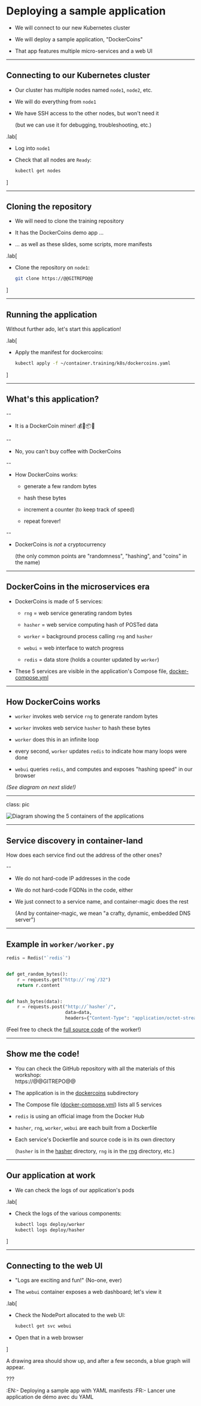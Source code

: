 # Deploying a sample application

- We will connect to our new Kubernetes cluster

- We will deploy a sample application, "DockerCoins"

- That app features multiple micro-services and a web UI

---

## Connecting to our Kubernetes cluster

- Our cluster has multiple nodes named `node1`, `node2`, etc.

- We will do everything from `node1`

- We have SSH access to the other nodes, but won't need it

  (but we can use it for debugging, troubleshooting, etc.)

.lab[

- Log into `node1`

- Check that all nodes are `Ready`:
  ```bash
  kubectl get nodes
  ```

]

---

## Cloning the repository

- We will need to clone the training repository

- It has the DockerCoins demo app ...

- ... as well as these slides, some scripts, more manifests

.lab[

- Clone the repository on `node1`:
  ```bash
  git clone https://@@GITREPO@@
  ```

]

---

## Running the application

Without further ado, let's start this application!

.lab[

- Apply the manifest for dockercoins:
  ```bash
  kubectl apply -f ~/container.training/k8s/dockercoins.yaml
  ```

]

---

## What's this application?

--

- It is a DockerCoin miner! 💰🐳📦🚢

--

- No, you can't buy coffee with DockerCoins

--

- How DockerCoins works:

  - generate a few random bytes

  - hash these bytes

  - increment a counter (to keep track of speed)

  - repeat forever!

--

- DockerCoins is *not* a cryptocurrency

  (the only common points are "randomness", "hashing", and "coins" in the name)

---

## DockerCoins in the microservices era

- DockerCoins is made of 5 services:

  - `rng` = web service generating random bytes

  - `hasher` = web service computing hash of POSTed data

  - `worker` = background process calling `rng` and `hasher`

  - `webui` = web interface to watch progress

  - `redis` = data store (holds a counter updated by `worker`)

- These 5 services are visible in the application's Compose file,
  [docker-compose.yml](
  https://@@GITREPO@@/blob/master/dockercoins/docker-compose.yml)

---

## How DockerCoins works

- `worker` invokes web service `rng` to generate random bytes

- `worker` invokes web service `hasher` to hash these bytes

- `worker` does this in an infinite loop

- every second, `worker` updates `redis` to indicate how many loops were done

- `webui` queries `redis`, and computes and exposes "hashing speed" in our browser

*(See diagram on next slide!)*

---

class: pic

![Diagram showing the 5 containers of the applications](images/dockercoins-diagram.png)

---

## Service discovery in container-land

How does each service find out the address of the other ones?

--

- We do not hard-code IP addresses in the code

- We do not hard-code FQDNs in the code, either

- We just connect to a service name, and container-magic does the rest

  (And by container-magic, we mean "a crafty, dynamic, embedded DNS server")

---

## Example in `worker/worker.py`

```python
redis = Redis("`redis`")


def get_random_bytes():
    r = requests.get("http://`rng`/32")
    return r.content


def hash_bytes(data):
    r = requests.post("http://`hasher`/",
                      data=data,
                      headers={"Content-Type": "application/octet-stream"})
```

(Feel free to check the [full source code][dockercoins-worker-code] of the worker!)

[dockercoins-worker-code]: https://@@GITREPO@@/blob/8279a3bce9398f7c1a53bdd95187c53eda4e6435/dockercoins/worker/worker.py#L17

---

## Show me the code!

- You can check the GitHub repository with all the materials of this workshop:
  <br/>https://@@GITREPO@@

- The application is in the [dockercoins](
  https://@@GITREPO@@/tree/master/dockercoins)
  subdirectory

- The Compose file ([docker-compose.yml](
  https://@@GITREPO@@/blob/master/dockercoins/docker-compose.yml))
  lists all 5 services

- `redis` is using an official image from the Docker Hub

- `hasher`, `rng`, `worker`, `webui` are each built from a Dockerfile

- Each service's Dockerfile and source code is in its own directory

  (`hasher` is in the [hasher](https://@@GITREPO@@/blob/master/dockercoins/hasher/) directory,
  `rng` is in the [rng](https://@@GITREPO@@/blob/master/dockercoins/rng/)
  directory, etc.)

---

## Our application at work

- We can check the logs of our application's pods

.lab[

- Check the logs of the various components:
  ```bash
  kubectl logs deploy/worker
  kubectl logs deploy/hasher
  ```

]

---

## Connecting to the web UI

- "Logs are exciting and fun!" (No-one, ever)

- The `webui` container exposes a web dashboard; let's view it

.lab[

- Check the NodePort allocated to the web UI:
  ```bash
  kubectl get svc webui
  ```

- Open that in a web browser

]

A drawing area should show up, and after a few seconds, a blue
graph will appear.

???

:EN:- Deploying a sample app with YAML manifests
:FR:- Lancer une application de démo avec du YAML
